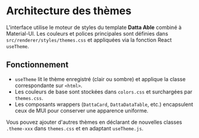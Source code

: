 # Architecture des thèmes

L'interface utilise le moteur de styles du template **Datta Able** combiné à Material-UI. Les couleurs et polices principales sont définies dans `src/renderer/styles/themes.css` et appliquées via la fonction React `useTheme`.

## Fonctionnement

- `useTheme` lit le thème enregistré (clair ou sombre) et applique la classe correspondante sur `<html>`.
- Les couleurs de base sont stockées dans `colors.css` et surchargées par `themes.css`.
- Les composants wrappers (`DattaCard`, `DattaDataTable`, etc.) encapsulent ceux de MUI pour conserver une apparence uniforme.

Vous pouvez ajouter d'autres thèmes en déclarant de nouvelles classes `.theme-xxx` dans `themes.css` et en adaptant `useTheme.js`.
